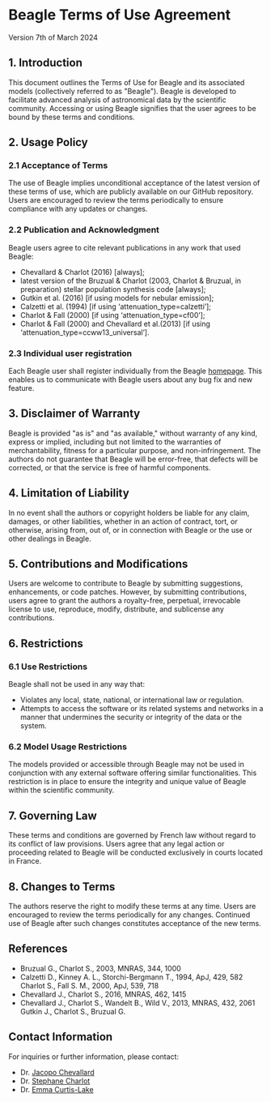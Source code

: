 # Beagle Terms of Use Agreement
Version 7th of March 2024

## 1. Introduction
This document outlines the Terms of Use for Beagle and its associated models (collectively referred to as "Beagle"). Beagle is developed to facilitate advanced analysis of astronomical data by the scientific community. Accessing or using Beagle signifies that the user agrees to be bound by these terms and conditions.

## 2. Usage Policy
### 2.1 Acceptance of Terms
The use of Beagle implies unconditional acceptance of the latest version of these terms of use, which are publicly available on our GitHub repository. Users are encouraged to review the terms periodically to ensure compliance with any updates or changes.
### 2.2 Publication and Acknowledgment
Beagle users agree to cite relevant publications in any work that used Beagle:
- Chevallard & Charlot (2016) [always];
- latest version of the Bruzual & Charlot (2003, Charlot & Bruzual, in preparation) stellar population synthesis code [always];
- Gutkin et al. (2016) [if using models for nebular emission];
- Calzetti et al. (1994) [if using ‘attenuation_type=calzetti’];
- Charlot & Fall (2000) [if using ‘attenuation_type=cf00’];
- Charlot & Fall (2000) and Chevallard et al.(2013) [if using ‘attenuation_type=ccww13_universal’].
### 2.3 Individual user registration
Each Beagle user shall register individually from the Beagle [homepage](https://www.iap.fr/beagle/). This enables us to communicate with Beagle users about any bug fix and new feature.

## 3. Disclaimer of Warranty
Beagle is provided "as is" and "as available," without warranty of any kind, express or implied, including but not limited to the warranties of merchantability, fitness for a particular purpose, and non-infringement. The authors do not guarantee that Beagle will be error-free, that defects will be corrected, or that the service is free of harmful components.

## 4. Limitation of Liability
In no event shall the authors or copyright holders be liable for any claim, damages, or other liabilities, whether in an action of contract, tort, or otherwise, arising from, out of, or in connection with Beagle or the use or other dealings in Beagle.

## 5. Contributions and Modifications
Users are welcome to contribute to Beagle by submitting suggestions, enhancements, or code patches. However, by submitting contributions, users agree to grant the authors a royalty-free, perpetual, irrevocable license to use, reproduce, modify, distribute, and sublicense any contributions.

## 6. Restrictions
### 6.1 Use Restrictions
Beagle shall not be used in any way that:
- Violates any local, state, national, or international law or regulation.
- Attempts to access the software or its related systems and networks in a manner that undermines the security or integrity of the data or the system.

### 6.2 Model Usage Restrictions
The models provided or accessible through Beagle may not be used in conjunction with any external software offering similar functionalities. This restriction is in place to ensure the integrity and unique value of Beagle within the scientific community.

## 7. Governing Law
These terms and conditions are governed by French law without regard to its conflict of law provisions. Users agree that any legal action or proceeding related to Beagle will be conducted exclusively in courts located in France.

## 8. Changes to Terms
The authors reserve the right to modify these terms at any time. Users are encouraged to review the terms periodically for any changes. Continued use of Beagle after such changes constitutes acceptance of the new terms.

## References
- Bruzual G., Charlot S., 2003, MNRAS, 344, 1000
- Calzetti D., Kinney A. L., Storchi-Bergmann T., 1994, ApJ, 429, 582 Charlot S., Fall S. M., 2000, ApJ, 539, 718
- Chevallard J., Charlot S., 2016, MNRAS, 462, 1415
- Chevallard J., Charlot S., Wandelt B., Wild V., 2013, MNRAS, 432, 2061 Gutkin J., Charlot S., Bruzual G.

## Contact Information
For inquiries or further information, please contact:

- Dr. [Jacopo Chevallard](https://veilmail.io/jacopo)
- Dr. [Stephane Charlot](https://veilmail.io/stephane)
- Dr. [Emma Curtis-Lake](https://veilmail.io/emma)
